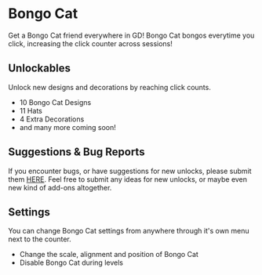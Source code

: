 # Bongo Cat
<cg>Get a Bongo Cat friend everywhere in GD!</c> Bongo Cat bongos everytime you click, increasing the click counter across sessions!

## <cy>Unlockables</c>
Unlock new designs and decorations by reaching click counts.
- 10 Bongo Cat Designs
- 11 Hats
- 4 Extra Decorations
- and many more coming soon!

## <co>Suggestions & Bug Reports</c>
If you encounter bugs, or have suggestions for new unlocks, please submit them [HERE](https://forms.gle/nyt9qGCt4HGody666).
Feel free to submit any ideas for new unlocks, or maybe even new kind of add-ons altogether.

## <cr>Settings</c>
You can change Bongo Cat settings from anywhere through it's own menu next to the counter.
- Change the scale, alignment and position of Bongo Cat
- Disable Bongo Cat during levels